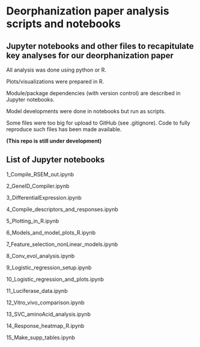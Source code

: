 # Deorphanization paper analysis scripts and notebooks
## Jupyter notebooks and other files to recapitulate key analyses for our deorphanization paper

All analysis was done using python or R.

Plots/visualizations were prepared in R.

Module/package dependencies (with version control) are described in Jupyter notebooks.

Model developments were done in notebooks but run as scripts.

Some files were too big for upload to GitHub (see .gitignore). Code to fully reproduce such files has been made available.

**(This repo is still under development)**

## List of Jupyter notebooks

1_Compile_RSEM_out.ipynb

2_GeneID_Compiler.ipynb

3_DifferentialExpression.ipynb

4_Compile_descriptors_and_responses.ipynb

5_Plotting_in_R.ipynb

6_Models_and_model_plots_R.ipynb

7_Feature_selection_nonLinear_models.ipynb

8_Conv_evol_analysis.ipynb

9_Logistic_regression_setup.ipynb

10_Logistic_regression_and_plots.ipynb

11_Luciferase_data.ipynb

12_Vitro_vivo_comparison.ipynb

13_SVC_aminoAcid_analysis.ipynb

14_Response_heatmap_R.ipynb

15_Make_supp_tables.ipynb


